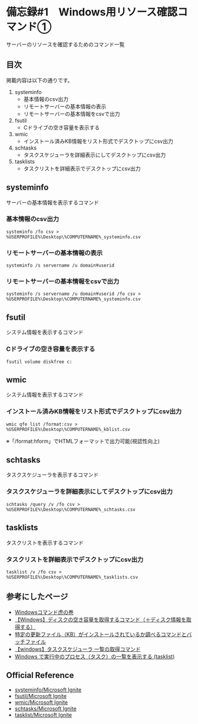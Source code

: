 # 備忘録#1　Windows用リソース確認コマンド①
サーバーのリソースを確認するためのコマンド一覧

## 目次
掲載内容は以下の通りです。
1. systeminfo
	- 基本情報のcsv出力
	- リモートサーバーの基本情報の表示
	- リモートサーバーの基本情報をcsvで出力
1. fsutil
	- Cドライブの空き容量を表示する
1. wmic
	- インストール済みKB情報をリスト形式でデスクトップにcsv出力
1. schtasks
	- タスクスケジューラを詳細表示にしてデスクトップにcsv出力
1. tasklists
	- タスクリストを詳細表示でデスクトップにcsv出力

## systeminfo
サーバーの基本情報を表示するコマンド
### 基本情報のcsv出力
```Batchfile
systeminfo /fo csv > %USERPROFILE%\Desktop\%COMPUTERNAME%_systeminfo.csv
```
### リモートサーバーの基本情報の表示
```batchfile
systeminfo /s servername /u domain¥userid
```
### リモートサーバーの基本情報をcsvで出力
```batchfile
systeminfo /s servername /u domain¥userid /fo csv > %USERPROFILE%\Desktop\%COMPUTERNAME%_systeminfo.csv
```
## fsutil
システム情報を表示するコマンド
### Cドライブの空き容量を表示する
```batchfile
fsutil volume diskfree c:
```
## wmic
システム情報を表示するコマンド
### インストール済みKB情報をリスト形式でデスクトップにcsv出力
```batchfile
wmic qfe list /format:csv > %USERPROFILE%\Desktop\%COMPUTERNAME%_kblist.csv
```
※「/format:hform」でHTMLフォーマットで出力可能(視認性向上)  
## schtasks
タスクスケジューラを表示するコマンド
### タスクスケジューラを詳細表示にしてデスクトップにcsv出力
```batchfile
schtasks /query /v /fo csv > %USERPROFILE%\Desktop\%COMPUTERNAME%_schtasks.csv
```
## tasklists
タスクリストを表示するコマンド
### タスクリストを詳細表示でデスクトップにcsv出力
```batchfile
tasklist /v /fo csv > %USERPROFILE%\Desktop\%COMPUTERNAME%_tasklists.csv
```

## 参考にしたページ
- [Windowsコマンド虎の巻](https://windows.command-ref.com/cmd-systeminfo.html)
- [【Windows】ディスクの空き容量を取得するコマンド（＋ディスク情報を取得する）](https://correct-log.com/windows-get-free-space-by-commandline/#toc2)
- [特定の更新ファイル（KB）がインストールされているか調べるコマンドとバッチファイル](https://qwerty.work/blog/2017/08/kbfile-find-command-batchfile.php)
- [【windows】タスクスケジューラ 一覧の取得コマンド](https://qiita.com/sunmontue1006/items/fca3d99fcddc5e2d94db)
- [Windows で実行中のプロセス（タスク）の一覧を表示する (tasklist)](https://maku77.github.io/windows/admin/tasklist.html)

## Official Reference
- [systeminfo/Microsoft Ignite](https://docs.microsoft.com/ja-jp/windows-server/administration/windows-commands/systeminfo)
- [fsutil/Microsoft Ignite](https://docs.microsoft.com/ja-jp/windows-server/administration/windows-commands/fsutil)
- [wmic/Microsoft Ignite](https://docs.microsoft.com/ja-jp/windows-server/administration/windows-commands/wmic)
- [schtasks/Microsoft Ignite](https://docs.microsoft.com/ja-jp/windows-server/administration/windows-commands/schtasks)
- [tasklist/Microsoft Ignite](https://docs.microsoft.com/ja-jp/windows-server/administration/windows-commands/tasklist)
